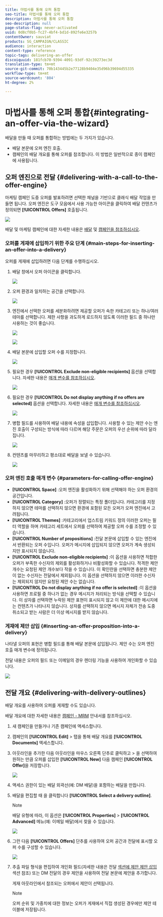 ```yaml
---
title: 마법사를 통해 오퍼 통합
seo-title: 마법사를 통해 오퍼 통합
description: 마법사를 통해 오퍼 통합
seo-description: null
page-status-flag: never-activated
uuid: 0d8cf0b5-fc27-4bf4-bd1d-892fe6e3257b
contentOwner: sauviat
products: SG_CAMPAIGN/CLASSIC
audience: interaction
content-type: reference
topic-tags: delivering-an-offer
discoiquuid: 181fcb70-9394-4091-93df-92c39273ec3d
translation-type: tm+mt
source-git-commit: 70b143445b2e77128b9404e35d96b39694d55335
workflow-type: tm+mt
source-wordcount: '804'
ht-degree: 2%

---
```



# 마법사를 통해 오퍼 통합{#integrating-an-offer-via-the-wizard}

배달을 만들 때 오퍼를 통합하는 방법에는 두 가지가 있습니다.

* 배달 본문에 오퍼 엔진 호출.
* 캠페인의 배달 개요를 통해 오퍼를 참조합니다. 이 방법은 일반적으로 종이 캠페인에 사용됩니다.

## 오퍼 엔진으로 전달 {#delivering-with-a-call-to-the-offer-engine}

마케팅 캠페인 도중 오퍼를 발표하려면 선택한 채널을 기반으로 클래식 배달 작업을 만들면 됩니다. 오퍼 엔진은 도구 모음에서 사용 가능한 아이콘을 클릭하여 배달 컨텐츠가 정의되면 **[!UICONTROL Offers]** 호출됩니다.

![](assets/offer_delivery_009.png)

배달 및 마케팅 캠페인에 대한 자세한 내용은 [배달](../../delivery/using/about-direct-mail-channel.md) 및 [캠페인을 참조하십시오](../../campaign/using/setting-up-marketing-campaigns.md).

### 오퍼를 게재에 삽입하기 위한 주요 단계 {#main-steps-for-inserting-an-offer-into-a-delivery}

오퍼를 게재에 삽입하려면 다음 단계를 수행하십시오.

1. 배달 창에서 오퍼 아이콘을 클릭합니다.

   ![](assets/offer_delivery_001.png)

1. 오퍼 환경과 일치하는 공간을 선택합니다.

   ![](assets/offer_delivery_002.png)

1. 엔진에서 선택한 오퍼를 세분화하려면 제공할 오퍼가 속한 카테고리 또는 하나/여러 테마를 선택합니다. 제한 사항을 과도하게 로드하지 않도록 이러한 필드 중 하나만 사용하는 것이 좋습니다.

   ![](assets/offer_delivery_003.png)

   ![](assets/offer_delivery_004.png)

1. 배달 본문에 삽입할 오퍼 수를 지정합니다.

   ![](assets/offer_delivery_005.png)

1. 필요한 경우 **[!UICONTROL Exclude non-eligible recipients]** 옵션을 선택합니다. 자세한 내용은 [매개 변수를 참조하십시오](#parameters-for-calling-offer-engine).

   ![](assets/offer_delivery_006.png)

1. 필요한 경우 **[!UICONTROL Do not display anything if no offers are selected]** 옵션을 선택합니다. 자세한 내용은 [매개 변수를 참조하십시오](#parameters-for-calling-offer-engine).

   ![](assets/offer_delivery_007.png)

1. 병합 필드를 사용하여 배달 내용에 속성을 삽입합니다. 사용할 수 있는 제안 수는 엔진 호출이 구성되는 방식에 따라 다르며 해당 주문은 오퍼의 우선 순위에 따라 달라집니다.

   ![](assets/offer_delivery_008.png)

1. 컨텐츠를 마무리하고 평소대로 배달을 보낼 수 있습니다.

   ![](assets/offer_delivery_010.png)

### 오퍼 엔진 호출 매개 변수 {#parameters-for-calling-offer-engine}

* **[!UICONTROL Space]** :오퍼 엔진을 활성화하기 위해 선택해야 하는 오퍼 환경의 공간입니다.
* **[!UICONTROL Category]** :오퍼가 정렬되는 특정 폴더입니다. 카테고리를 지정하지 않으면 테마를 선택하지 않으면 환경에 포함된 모든 오퍼가 오퍼 엔진에서 고려됩니다.
* **[!UICONTROL Themes]** :카테고리에서 업스트림 키워드 정의 이러한 오퍼는 필터 역할을 하며 카테고리 세트에서 오퍼를 선택하여 제공할 오퍼 수를 조정할 수 있습니다.
* **[!UICONTROL Number of propositions]** :전달 본문에 삽입할 수 있는 엔진에서 반환되는 오퍼 수입니다. 오퍼가 메시지에 삽입되지 않으면 오퍼가 계속 생성되지만 표시되지 않습니다.
* **[!UICONTROL Exclude non-eligible recipients]** :이 옵션을 사용하면 적합한 오퍼가 부족한 수신자의 제외를 활성화하거나 비활성화할 수 있습니다. 적격한 제안 개수는 요청된 제안 개수보다 작을 수 있습니다. 이 확인란을 선택하면 충분한 제안이 없는 수신자는 전달에서 제외됩니다. 이 옵션을 선택하지 않으면 이러한 수신자는 제외되지 않지만 요청된 제안 수는 없습니다.
* **[!UICONTROL Do not display anything if no offer is selected]** :이 옵션을 사용하면 프로필 중 하나가 없는 경우 메시지가 처리되는 방식을 선택할 수 있습니다. 이 상자를 선택하면 누락된 제안 표현이 표시되지 않고 이 제안에 대한 메시지에는 컨텐츠가 나타나지 않습니다. 상자를 선택하지 않으면 메시지 자체가 전송 도중 취소되고 받는 사람은 더 이상 메시지를 받지 않습니다.

### 게재에 제안 삽입 {#inserting-an-offer-proposition-into-a-delivery}

나타낼 오퍼의 표현은 병합 필드를 통해 배달 본문에 삽입됩니다. 제안 수는 오퍼 엔진 호출 매개 변수에 정의됩니다.

전달 내용은 오퍼의 필드 또는 이메일의 경우 렌더링 기능을 사용하여 개인화할 수 있습니다.

![](assets/offer_delivery_011.png)

## 전달 개요 {#delivering-with-delivery-outlines}

배달 개요를 사용하여 오퍼를 게재할 수도 있습니다.

배달 개요에 대한 자세한 내용은 [캠페인 - MRM](../../campaign/using/marketing-campaign-deliveries.md#associating-and-structuring-resources-linked-via-a-delivery-outline) 안내서를 참조하십시오.

1. 새 캠페인을 만들거나 기존 캠페인에 액세스합니다.
1. 캠페인의 **[!UICONTROL Edit]** > 탭을 통해 배달 개요를 **[!UICONTROL Documents]** 액세스합니다.
1. 아웃라인을 추가한 다음 아웃라인을 마우스 오른쪽 단추로 클릭하고 > 을 선택하여 원하는 만큼 오퍼를 삽입한 **[!UICONTROL New]** 다음 캠페인 **[!UICONTROL Offer]**&#x200B;을 저장합니다.

   ![](assets/int_compo_offre1.png)

1. 액세스 권한이 있는 배달 외곽선(예: DM 배달)을 포함하는 배달을 만듭니다.
1. 배달을 편집할 때 을 클릭합니다 **[!UICONTROL Select a delivery outline]**.

   >[!NOTE]
   >
   >배달 유형에 따라, 이 옵션은 **[!UICONTROL Properties]** > **[!UICONTROL Advanced]** 메뉴(예: 이메일 배달)에서 찾을 수 있습니다.

   ![](assets/int_compo_offre2.png)

1. 그런 다음 **[!UICONTROL Offers]** 단추를 사용하여 오퍼 공간과 전달에 표시할 오퍼 수를 구성할 수 있습니다.

   ![](assets/int_compo_offre3.png)

1. 추출 파일 형식을 편집하여 개인화 필드(자세한 내용은 전달 [섹션에 제안 제안 삽입](#inserting-an-offer-proposition-into-a-delivery) 섹션 참조) 또는 DM 전달의 경우 제안을 사용하여 전달 본문에 제안을 추가합니다.

   게재 아웃라인에서 참조되는 오퍼에서 제안이 선택됩니다.

   >[!NOTE]
   >
   >오퍼 순위 및 가중치에 대한 정보는 오퍼가 게재에서 직접 생성된 경우에만 제안 테이블에 저장됩니다.

